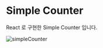 # Simple Counter

React 로 구현한 Simple Counter 입니다.

![simpleCounter](https://github.com/NanoKim/TIL/assets/151509995/7a391fd6-1156-48f5-80d7-c824faab1915)
